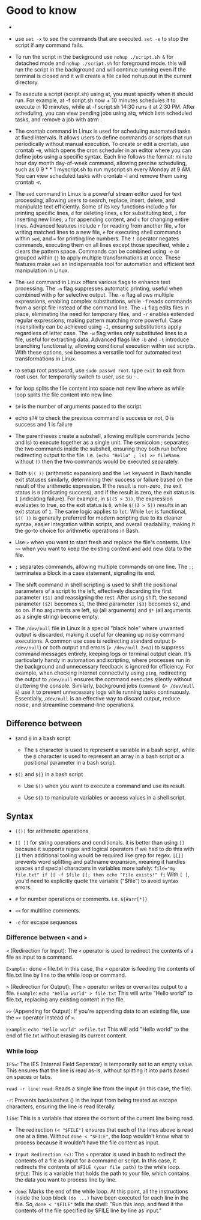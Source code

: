 # Good to know

- 
- use `set -x` to see the commands that are executed. `set -e` to stop the script if any command fails.

- To run the script in the background use `nohup ./script.sh &` for detached mode and `nohup ./script.sh` for foreground mode. this will run the script in the background and will continue running even if the terminal is closed and it will create a file called nohup.out in the current directory.

- To execute a script (script.sh) using at, you must specify when it should run. For example, at -f script.sh now + 10 minutes schedules it to execute in 10 minutes, while at -f script.sh 14:30 runs it at 2:30 PM. After scheduling, you can view pending jobs using atq, which lists scheduled tasks, and remove a job with atrm <job-number>.

- The crontab command in Linux is used for scheduling automated tasks at fixed intervals. It allows users to define commands or scripts that run periodically without manual execution. To create or edit a crontab, use crontab -e, which opens the cron scheduler in an editor where you can define jobs using a specific syntax. Each line follows the format: minute hour day month day-of-week command, allowing precise scheduling, such as 0 9 * * 1 myscript.sh to run myscript.sh every Monday at 9 AM. You can view scheduled tasks with crontab -l and remove them using crontab -r.

- The `sed` command in Linux is a powerful stream editor used for text processing, allowing users to search, replace, insert, delete, and manipulate text efficiently. Some of its key functions include `p` for printing specific lines, `d` for deleting lines, `s` for substituting text, `i` for inserting new lines, `a` for appending content, and `c` for changing entire lines. Advanced features include `r` for reading from another file, `w` for writing matched lines to a new file, `e` for executing shell commands within `sed`, and `=` for printing line numbers. The `!` operator negates commands, executing them on all lines except those specified, while `z` clears the pattern space. Commands can be combined using `-e` or grouped within `{}` to apply multiple transformations at once. These features make `sed` an indispensable tool for automation and efficient text manipulation in Linux.

- The `sed` command in Linux offers various flags to enhance text processing. The `-n` flag suppresses automatic printing, useful when combined with `p` for selective output. The `-e` flag allows multiple expressions, enabling complex substitutions, while `-f` reads commands from a script file instead of the command line. The `-i` flag edits files in place, eliminating the need for temporary files, and `-r` enables extended regular expressions, making pattern matching more powerful. Case insensitivity can be achieved using `-I`, ensuring substitutions apply regardless of letter case. The `-w` flag writes only substituted lines to a file, useful for extracting data. Advanced flags like `-b` and `-t` introduce branching functionality, allowing conditional execution within `sed` scripts. With these options, `sed` becomes a versatile tool for automated text transformations in Linux.

- to setup root password, use `sudo passwd root`. type `exit` to exit from root user. for temporarily switch to user, use su - <username>.

- for loop splits the file content into space not new line where as while loop splits the file content into new line

- `$#` is the number of arguments passed to the script.
- echo `$?`# to check the previous command is success or not, 0 is success and 1 is failure

- The parentheses create a subshell, allowing multiple commands (echo and ls) to execute together as a single unit. The semicolon ; separates the two commands inside the subshell, ensuring they both run before redirecting output to the file. i.e. `(echo "Hello" ; ls) >> fileName`. without `()` then the two commands would be executed separately.

- Both `$(( ))` (arithmetic expansion) and the `let` keyword in Bash handle exit statuses similarly, determining their success or failure based on the result of the arithmetic expression. If the result is non-zero, the exit status is `0` (indicating success), and if the result is zero, the exit status is `1` (indicating failure). For example, in `$((5 > 3))`, the expression evaluates to true, so the exit status is `0`, while `$((3 > 5))` results in an exit status of `1`. The same logic applies to `let`. While `let` is functional, `$(( ))` is generally preferred for modern scripting due to its cleaner syntax, easier integration within scripts, and overall readability, making it the go-to choice for arithmetic operations in Bash.

- Use `>` when you want to start fresh and replace the file's contents. Use `>>` when you want to keep the existing content and add new data to the file.

- `;` separates commands, allowing multiple commands on one line. The `;;` terminates a block in a case statement, signaling its end.

- The shift command in shell scripting is used to shift the positional parameters of a script to the left, effectively discarding the first parameter `($1)` and reassigning the rest. After using shift, the second parameter `($2)` becomes `$1`, the third parameter `($3)` becomes `$2`, and so on. If no arguments are left, `$@` (all arguments) and `$*` (all arguments as a single string) become empty.

- The `/dev/null` file in Linux is a special "black hole" where unwanted output is discarded, making it useful for cleaning up noisy command executions. A common use case is redirecting standard output (`> /dev/null`) or both output and errors (`> /dev/null 2>&1`) to suppress command messages entirely, keeping logs or terminal output clean. It’s particularly handy in automation and scripting, where processes run in the background and unnecessary feedback is ignored for efficiency. For example, when checking internet connectivity using `ping`, redirecting the output to `/dev/null` ensures the command executes silently without cluttering the console. Similarly, background jobs (`command &> /dev/null &`) use it to prevent unnecessary logs while running tasks continuously. Essentially, `/dev/null` is an effective way to discard output, reduce noise, and streamline command-line operations.


## Difference between

- `$`and `@` in a bash script

  - The `$` character is used to represent a variable in a bash script, while the `@` character is used to represent an array in a bash script or a positional parameter in a bash script.

- `$()` and `${}` in a bash script

  - Use `$()` when you want to execute a command and use its result.

  - Use `${}` to manipulate variables or access values in a shell script.

## Syntax

- `(())` for arithmetic operations

- `[[ ]]` for string operations and conditionals. it is better than using `[]` because it supports regex and logical operators if we had to do this with `[]` then additional tooling would be required like grep for regex.
  `[[]]` prevents word splitting and pathname expansion, meaning it handles spaces and special characters in variables more safely: `file="my file.txt"
if [[ -f $file ]]; then
    echo "File exists!"
fi`
  With `[ ]`, you'd need to explicitly quote the variable ("$file") to avoid syntax errors.

- `#` for number operations or comments. i.e. `${#arr[*]}`
- `<<` for multiline comments.
- `-e` for escape sequences

### Difference between `<` and `>`

`<` (Redirection for Input):
The `<` operator is used to redirect the contents of a file as input to a command.

`Example:` done `<` file.txt
In this case, the `<` operator is feeding the contents of file.txt line by line to the while loop or command.

`>` (Redirection for Output):
The `>` operator writes or overwrites output to a file.
`Example`: `echo "Hello world" > file.txt`
This will write "Hello world" to file.txt, replacing any existing content in the file.

`>>` (Appending for Output):
If you're appending data to an existing file, use the `>>` operator instead of `>`.

`Example`: `echo "Hello world" >>file.txt`
This will add "Hello world" to the end of file.txt without erasing its current content.

### While loop

`IFS=`: The IFS (Internal Field Separator) is temporarily set to an empty value. This ensures that the line is read as-is, without splitting it into parts based on spaces or tabs.

`read -r line`: `read`: Reads a single line from the input (in this case, the file).

`-r`: Prevents backslashes (\) in the input from being treated as escape characters, ensuring the line is read literally.

`line`: This is a variable that stores the content of the current line being read.

- The redirection `(< "$FILE")` ensures that each of the lines above is read one at a time. Without `done < "$FILE"`, the loop wouldn't know what to process because it wouldn't have the file content as input.

- `Input Redirection (<)`: The `<` operator is used in bash to redirect the contents of a file as input for a command or script. In this case, it redirects the contents of `$FILE (your file path)` to the while loop.
  `$FILE`: This is a variable that holds the path to your file, which contains the data you want to process line by line.

- `done`: Marks the end of the while loop. At this point, all the instructions inside the loop block `(do ...)` have been executed for each line in the file. So, `done < "$FILE"` tells the shell: "Run this loop, and feed it the contents of the file specified by $FILE line by line as input."
